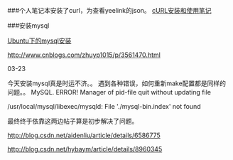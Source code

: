 ###个人笔记本安装了curl，为查看yeelink的json。
[cURL安装和使用笔记](http://blog.csdn.net/xukai871105/article/details/9323761)

###安装mysql

 [Ubuntu下的mysql安装](http://blog.chinaunix.net/uid-26275986-id-4051976.html)
 
 http://www.cnblogs.com/zhuyp1015/p/3561470.html

03-23

今天安装mysql真是时运不济。。
遇到各种错误，如何重新make配置都是同样的问题。。
  MySQL. ERROR! Manager of pid-file quit without updating file
  
  /usr/local/mysql/libexec/mysqld: File './mysql-bin.index' not found
  
  最终终于依靠这两边帖子算是初步解决了问题。
  
http://blog.csdn.net/aidenliu/article/details/6586775

http://blog.csdn.net/hybaym/article/details/8960345
